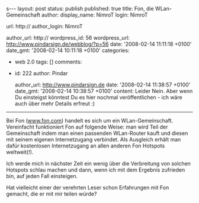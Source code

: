 s---
layout: post
status: publish
published: true
title: Fon, die WLan-Gemeinschaft
author:
  display_name: NimroT
  login: NimroT
  
  url: http://
author_login: NimroT

author_url: http://
wordpress_id: 56
wordpress_url: http://www.pindarsign.de/webblog/?p=56
date: '2008-02-14 11:11:18 +0100'
date_gmt: '2008-02-14 10:11:18 +0100'
categories:
- web 2.0
tags: []
comments:
- id: 222
  author: Pindar
  
  author_url: http://www.pindarsign.de
  date: '2008-02-14 11:38:57 +0100'
  date_gmt: '2008-02-14 10:38:57 +0100'
  content: Leider Nein. Aber wenn Du einsteigst könntest Du es hier nochmal
    veröffentlichen - ich wäre auch über
    mehr Details erfreut :)
---
<p>Bei Fon (<a HREF="http://www.fon.com">www.fon.com</a>) handelt es sich um ein WLan-Gemeinschaft. Vereinfacht funktioniert Fon auf folgende Weise: man wird Teil der Gemeinschaft indem man einen passenden WLan-Router kauft und diesen mit seinem eigenen Internetzugang verbindet. Als Ausgleich erhält man dafür kostenlosen Internetzugang an allen anderen Fon Hotspots weltweit(!).</p>
<p>Ich werde mich in nächster Zeit ein wenig über die Verbreitung von solchen Hotspots schlau machen und dann, wenn ich mit dem Ergebnis zufrieden bin, auf jeden Fall einsteigen.</p>
<p>Hat vielleicht einer der verehrten Leser schon Erfahrungen mit Fon gemacht, die er mit mir teilen würde?</p>

